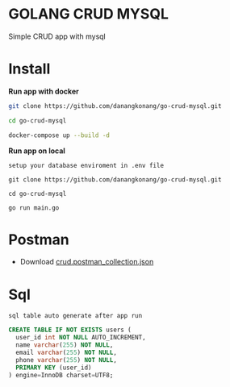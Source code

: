# GOLANG CRUD MYSQL

Simple CRUD app with mysql

# Install

**Run app with docker**

```bash
git clone https://github.com/danangkonang/go-crud-mysql.git

cd go-crud-mysql

docker-compose up --build -d
```

**Run app on local**

`setup your database enviroment in .env file`
```
git clone https://github.com/danangkonang/go-crud-mysql.git

cd go-crud-mysql

go run main.go

```

# Postman

- Download [crud.postman_collection.json](https://raw.githubusercontent.com/danangkonang/nest-micro/master/crud.postman_collection.json)

# Sql

`sql table auto generate after app run`

```sql
CREATE TABLE IF NOT EXISTS users (
  user_id int NOT NULL AUTO_INCREMENT,
  name varchar(255) NOT NULL,
  email varchar(255) NOT NULL,
  phone varchar(255) NOT NULL,
  PRIMARY KEY (user_id)
) engine=InnoDB charset=UTF8;
```
